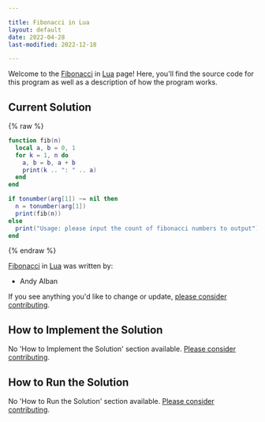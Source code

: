 ```yaml
---

title: Fibonacci in Lua
layout: default
date: 2022-04-28
last-modified: 2022-12-18

---
```


Welcome to the [Fibonacci](https://sampleprograms.io/projects/fibonacci) in [Lua](https://sampleprograms.io/languages/lua) page! Here, you'll find the source code for this program as well as a description of how the program works.

## Current Solution

{% raw %}

```lua
function fib(n)
  local a, b = 0, 1
  for k = 1, n do
    a, b = b, a + b
    print(k .. ": " .. a)
  end
end

if tonumber(arg[1]) ~= nil then
  n = tonumber(arg[1])
  print(fib(n))
else
  print("Usage: please input the count of fibonacci numbers to output")
end
```

{% endraw %}

[Fibonacci](https://sampleprograms.io/projects/fibonacci) in [Lua](https://sampleprograms.io/languages/lua) was written by:

- Andy Alban

If you see anything you'd like to change or update, [please consider contributing](https://github.com/TheRenegadeCoder/sample-programs).

## How to Implement the Solution

No 'How to Implement the Solution' section available. [Please consider contributing](https://github.com/TheRenegadeCoder/sample-programs-website).

## How to Run the Solution

No 'How to Run the Solution' section available. [Please consider contributing](https://github.com/TheRenegadeCoder/sample-programs-website).